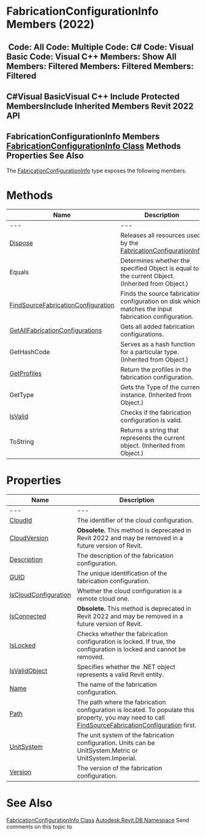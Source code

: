 # FabricationConfigurationInfo Members (2022)

﻿
 Code: All Code: Multiple Code: C# Code: Visual Basic Code: Visual C++  Members: Show All Members: Filtered Members: Filtered Members: Filtered   
---  
C#Visual BasicVisual C++
Include Protected MembersInclude Inherited Members
Revit 2022 API  
---  
FabricationConfigurationInfo Members  
[FabricationConfigurationInfo Class](c4977168-c9d5-73a7-328c-902330e638c7.md "FabricationConfigurationInfo Class") Methods Properties See Also  
---  
The [FabricationConfigurationInfo](c4977168-c9d5-73a7-328c-902330e638c7.md "FabricationConfigurationInfo Class") type exposes the following members.
# Methods
| Name | Description |
| --- | --- |
| --- | --- | --- |
| [Dispose](30a8e998-203f-3966-b9af-de12b6686e80.md "Dispose Method") | Releases all resources used by the [FabricationConfigurationInfo](c4977168-c9d5-73a7-328c-902330e638c7.md "FabricationConfigurationInfo Class") |
| Equals | Determines whether the specified Object is equal to the current Object. (Inherited from Object.) |
| [FindSourceFabricationConfiguration](39baf971-3d20-1997-ce18-979d42cdc307.md "FindSourceFabricationConfiguration Method") | Finds the source fabrication configuration on disk which matches the input fabrication configuration. |
| [GetAllFabricationConfigurations](3450b8a8-63ac-543c-1813-1b30b0987a1d.md "GetAllFabricationConfigurations Method") | Gets all added fabrication configurations. |
| GetHashCode | Serves as a hash function for a particular type.  (Inherited from Object.) |
| [GetProfiles](5f5ee020-16fb-ada3-dee2-5b999c1cd643.md "GetProfiles Method") | Return the profiles in the fabrication configuration. |
| GetType | Gets the Type of the current instance. (Inherited from Object.) |
| [IsValid](8f8060c2-b41b-1624-a5f4-7fd1e8a19561.md "IsValid Method") | Checks if the fabrication configuration is valid. |
| ToString | Returns a string that represents the current object. (Inherited from Object.) |

# Properties
| Name | Description |
| --- | --- |
| --- | --- | --- |
| [CloudId](50f059d3-4a5c-1810-34ea-c9d06e7f5ad9.md "CloudId Property") | The identifier of the cloud configuration. |
| [CloudVersion](a2e07db3-b18c-983a-8325-35ee5c9f5ce6.md "CloudVersion Property") | **Obsolete.** This method is deprecated in Revit 2022 and may be removed in a future version of Revit. |
| [Description](7dfe68f2-7360-3471-40c0-d7d6c70ade99.md "Description Property") | The description of the fabrication configuration. |
| [GUID](b42050aa-c8a8-9591-6dee-6cd952c4a0ec.md "GUID Property") | The unique identification of the fabrication configuration. |
| [IsCloudConfiguration](549984a9-6079-3d8f-e94b-b3d725b3607d.md "IsCloudConfiguration Property") | Whether the cloud configuration is a remote cloud one. |
| [IsConnected](e9debca8-4da0-d4ea-2e5e-aed9584b93af.md "IsConnected Property") | **Obsolete.** This method is deprecated in Revit 2022 and may be removed in a future version of Revit. |
| [IsLocked](bee1d753-b076-854a-d51d-d22ea938f53b.md "IsLocked Property") | Checks whether the fabrication configuration is locked. If true, the configuration is locked and cannot be removed. |
| [IsValidObject](64d66d25-4633-8153-64ec-bdb84841af69.md "IsValidObject Property") | Specifies whether the .NET object represents a valid Revit entity. |
| [Name](b7088c16-e145-f01a-7e9d-90a6972bf58d.md "Name Property") | The name of the fabrication configuration. |
| [Path](96bd31b5-c03b-0cc6-b1de-782fa0e24b8c.md "Path Property") | The path where the fabrication configuration is located. To populate this property, you may need to call [FindSourceFabricationConfiguration](39baf971-3d20-1997-ce18-979d42cdc307.md "FindSourceFabricationConfiguration Method") first. |
| [UnitSystem](dc5ae157-bc0c-c60f-0909-e602638d6030.md "UnitSystem Property") | The unit system of the fabrication configuration. Units can be UnitSystem.Metric or UnitSystem.Imperial. |
| [Version](64612f09-b5f0-d026-94b8-4eb2212ad9f4.md "Version Property") | The version of the fabrication configuration. |

# See Also
[FabricationConfigurationInfo Class](c4977168-c9d5-73a7-328c-902330e638c7.md "FabricationConfigurationInfo Class")
[Autodesk.Revit.DB Namespace](87546ba7-461b-c646-cbb1-2cb8f5bff8b2.md "Autodesk.Revit.DB Namespace")
Send comments on this topic to 